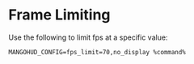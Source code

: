 # Frame Limiting

Use the following to limit fps at a specific value:

```
MANGOHUD_CONFIG=fps_limit=70,no_display %command%
```